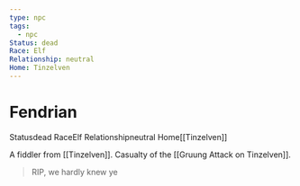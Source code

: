 ```yaml
---
type: npc
tags:
  - npc
Status: dead
Race: Elf
Relationship: neutral
Home: Tinzelven
---
```


# Fendrian
<span class="dataview inline-field"><span class="inline-field-key">Status</span><span class="inline-field-value">dead</span></span>
<span class="dataview inline-field"><span class="inline-field-key">Race</span><span class="inline-field-value">Elf</span></span>
<span class="dataview inline-field"><span class="inline-field-key">Relationship</span><span class="inline-field-value">neutral</span></span>
<span class="dataview inline-field"><span class="inline-field-key">Home</span><span class="inline-field-value">[[Tinzelven]]</span></span>

A fiddler from [[Tinzelven]]. Casualty of the [[Gruung Attack on Tinzelven]].

> RIP, we hardly knew ye

